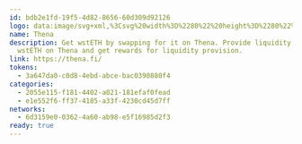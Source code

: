```yaml
---
id: bdb2e1fd-19f5-4d82-8656-60d309d92126
logo: data:image/svg+xml,%3Csvg%20width%3D%2280%22%20height%3D%2280%22%20viewBox%3D%220%200%2080%2080%22%20fill%3D%22none%22%20xmlns%3D%22http%3A%2F%2Fwww.w3.org%2F2000%2Fsvg%22%3E%0A%3Cpath%20d%3D%22M63.0073%2020V25.1271H57.9006C55.0765%2025.1271%2052.784%2027.4258%2052.784%2030.2575V55.8763H47.674V25.1271H42.564V61H37.454V25.1271H32.3407V55.8763H27.2307V30.2575C27.2307%2027.4258%2024.9381%2025.1271%2022.114%2025.1271H17.0073V20H63.0073Z%22%20fill%3D%22%23D642DB%22%2F%3E%0A%3Cg%20opacity%3D%220.6%22%20filter%3D%22url(%23filter0_f_5522_1258)%22%3E%0A%3Cpath%20d%3D%22M57.0073%2017V22.1271H51.9006C49.0765%2022.1271%2046.784%2024.4258%2046.784%2027.2575V52.8763H41.674V22.1271H36.564V58H31.454V22.1271H26.3407V52.8763H21.2307V27.2575C21.2307%2024.4258%2018.9381%2022.1271%2016.114%2022.1271H11.0073V17H57.0073Z%22%20fill%3D%22%23D642DB%22%2F%3E%0A%3C%2Fg%3E%0A%3Cdefs%3E%0A%3Cfilter%20id%3D%22filter0_f_5522_1258%22%20x%3D%221.00732%22%20y%3D%227%22%20width%3D%2266%22%20height%3D%2261%22%20filterUnits%3D%22userSpaceOnUse%22%20color-interpolation-filters%3D%22sRGB%22%3E%0A%3CfeFlood%20flood-opacity%3D%220%22%20result%3D%22BackgroundImageFix%22%2F%3E%0A%3CfeBlend%20mode%3D%22normal%22%20in%3D%22SourceGraphic%22%20in2%3D%22BackgroundImageFix%22%20result%3D%22shape%22%2F%3E%0A%3CfeGaussianBlur%20stdDeviation%3D%225%22%20result%3D%22effect1_foregroundBlur_5522_1258%22%2F%3E%0A%3C%2Ffilter%3E%0A%3C%2Fdefs%3E%0A%3C%2Fsvg%3E%0A
name: Thena
description: Get wstETH by swapping for it on Thena. Provide liquidity with
  wstETH on Thena and get rewards for liquidity provision.
link: https://thena.fi/
tokens:
  - 3a647da0-c0d8-4ebd-abce-bac0390880f4
categories:
  - 2055e115-f181-4402-a021-181efaf0fead
  - e1e552f6-ff37-4185-a33f-4230cd45d7ff
networks:
  - 6d3159e0-0362-4a60-ab98-e5f16985d2f3
ready: true
---
```

